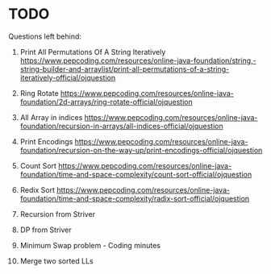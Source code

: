# TODO

Questions left behind:

1. Print All Permutations Of A String Iteratively
 https://www.pepcoding.com/resources/online-java-foundation/string,-string-builder-and-arraylist/print-all-permutations-of-a-string-iteratively-official/ojquestion

2. Ring Rotate
 https://www.pepcoding.com/resources/online-java-foundation/2d-arrays/ring-rotate-official/ojquestion
 
 3. All Array in indices 
  https://www.pepcoding.com/resources/online-java-foundation/recursion-in-arrays/all-indices-official/ojquestion
  
 4. Print Encodings
 https://www.pepcoding.com/resources/online-java-foundation/recursion-on-the-way-up/print-encodings-official/ojquestion
 
 5. Count Sort
 https://www.pepcoding.com/resources/online-java-foundation/time-and-space-complexity/count-sort-official/ojquestion
 
 6. Redix Sort
 https://www.pepcoding.com/resources/online-java-foundation/time-and-space-complexity/radix-sort-official/ojquestion

 7. Recursion from Striver

 8. DP from Striver 
 
 9. Minimum Swap problem - Coding minutes
 
 10. Merge two sorted LLs
